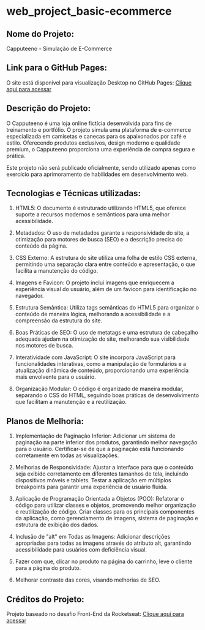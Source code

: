 # web_project_basic-ecommerce

## Nome do Projeto:

Capputeeno - Simulação de E-Commerce

## Link para o GitHub Pages:

O site está disponível para visualização Desktop no GitHub Pages: [Clique aqui para acessar](https://jlcambraia.github.io/web_project_basic-ecommerce)

## Descrição do Projeto:

O Capputeeno é uma loja online fictícia desenvolvida para fins de treinamento e portfólio. O projeto simula uma plataforma de e-commerce especializada em camisetas e canecas para os apaixonados por café e estilo. Oferecendo produtos exclusivos, design moderno e qualidade premium, o Capputeeno proporciona uma experiência de compra segura e prática.

Este projeto não será publicado oficialmente, sendo utilizado apenas como exercício para aprimoramento de habilidades em desenvolvimento web.

## Tecnologias e Técnicas utilizadas:

1. HTML5: O documento é estruturado utilizando HTML5, que oferece suporte a recursos modernos e semânticos para uma melhor acessibilidade.

2. Metadados: O uso de metadados garante a responsividade do site, a otimização para motores de busca (SEO) e a descrição precisa do conteúdo da página.

3. CSS Externo: A estrutura do site utiliza uma folha de estilo CSS externa, permitindo uma separação clara entre conteúdo e apresentação, o que facilita a manutenção do código.

4. Imagens e Favicon: O projeto inclui imagens que enriquecem a experiência visual do usuário, além de um favicon para identificação no navegador.

5. Estrutura Semântica: Utiliza tags semânticas do HTML5 para organizar o conteúdo de maneira lógica, melhorando a acessibilidade e a compreensão da estrutura do site.

6. Boas Práticas de SEO: O uso de metatags e uma estrutura de cabeçalho adequada ajudam na otimização do site, melhorando sua visibilidade nos motores de busca.

7. Interatividade com JavaScript: O site incorpora JavaScript para funcionalidades interativas, como a manipulação de formulários e a atualização dinâmica de conteúdo, proporcionando uma experiência mais envolvente para o usuário.

8. Organização Modular: O código é organizado de maneira modular, separando o CSS do HTML, seguindo boas práticas de desenvolvimento que facilitam a manutenção e a reutilização.

## Planos de Melhoria:

1. Implementação de Paginação Inferior: Adicionar um sistema de paginação na parte inferior dos produtos, garantindo melhor navegação para o usuário. Certificar-se de que a paginação está funcionando corretamente em todas as visualizações.

2. Melhorias de Responsividade: Ajustar a interface para que o conteúdo seja exibido corretamente em diferentes tamanhos de tela, incluindo dispositivos móveis e tablets. Testar a aplicação em múltiplos breakpoints para garantir uma experiência de usuário fluida.

3. Aplicação de Programação Orientada a Objetos (POO): Refatorar o código para utilizar classes e objetos, promovendo melhor organização e reutilização de código. Criar classes para os principais componentes da aplicação, como gerenciamento de imagens, sistema de paginação e estrutura de exibição dos dados.

4. Inclusão de "alt" em Todas as Imagens: Adicionar descrições apropriadas para todas as imagens através do atributo alt, garantindo acessibilidade para usuários com deficiência visual.

5. Fazer com que, clicar no produto na página do carrinho, leve o cliente para a página do produto.

6. Melhorar contraste das cores, visando melhorias de SEO.

## Créditos do Projeto:

Projeto baseado no desafio Front-End da Rocketseat: [Clique aqui para acessar](https://github.com/Rocketseat/frontend-challenge)
